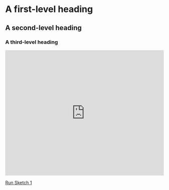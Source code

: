 # A first-level heading
## A second-level heading
### A third-level heading
<iframe height="400" style="width: 100%;" scrolling="no" title="First p5.js Sketch" src="https://TotallyReal.github.io/posters/mySketch.js" frameborder="no" allowtransparency="true" allowfullscreen="true"></iframe>

[Run Sketch 1](index2.html)
